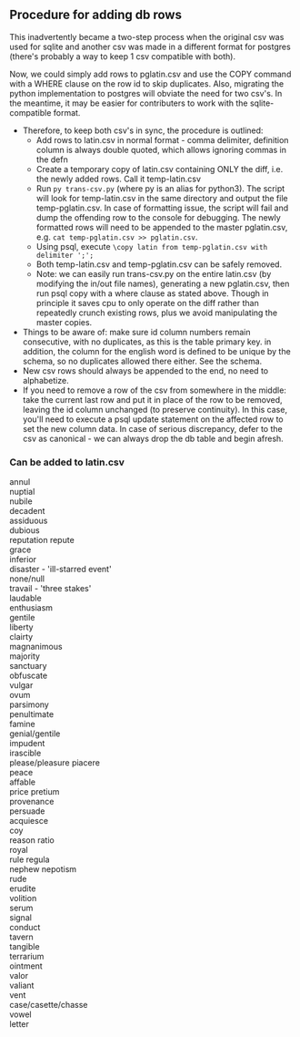 ## Procedure for adding db rows
This inadvertently became a two-step process when the original csv was used for sqlite and another csv was made in a different format for postgres (there's probably a way to keep 1 csv compatible with both).

Now, we could simply add rows to pglatin.csv and use the COPY command with a WHERE clause on the row id to skip duplicates. Also, migrating the python implementation to postgres will obviate the need for two csv's. In the meantime, it may be easier for contributers to work with the sqlite-compatible format. 

- Therefore, to keep both csv's in sync, the procedure is outlined:
    - Add rows to latin.csv in normal format - comma delimiter, definition column is always double quoted, which allows ignoring commas in the defn
    - Create a temporary copy of latin.csv containing ONLY the diff, i.e. the newly added rows. Call it temp-latin.csv
    - Run `py trans-csv.py` (where py is an alias for python3). The script will look for temp-latin.csv in the same directory and output the file temp-pglatin.csv. In case of formatting issue, the script will fail and dump the offending row to the console for debugging. The newly formatted rows will need to be appended to the master pglatin.csv, e.g. `cat temp-pglatin.csv >> pglatin.csv`.
    - Using psql, execute `\copy latin from temp-pglatin.csv with delimiter ';';`
    - Both temp-latin.csv and temp-pglatin.csv can be safely removed.
    - Note: we can easily run trans-csv.py on the entire latin.csv (by modifying the in/out file names), generating a new pglatin.csv, then run psql copy with a where clause as stated above. Though in principle it saves cpu to only operate on the diff rather than repeatedly crunch existing rows, plus we avoid manipulating the master copies. 
- Things to be aware of: make sure id column numbers remain consecutive, with no duplicates, as this is the table primary key. in addition, the column for the english word is defined to be unique by the schema, so no duplicates allowed there either. See the schema.
- New csv rows should always be appended to the end, no need to alphabetize.
- If you need to remove a row of the csv from somewhere in the middle: take the current last row and put it in place of the row to be removed, leaving the id column unchanged (to preserve continuity). In this case, you'll need to execute a psql update statement on the affected row to set the new column data. In case of serious discrepancy, defer to the csv as canonical - we can always drop the db table and begin afresh.

### Can be added to latin.csv
annul  
nuptial  
nubile  
decadent  
assiduous  
dubious  
reputation repute  
grace  
inferior  
disaster - 'ill-starred event'  
none/null  
travail - 'three stakes'  
laudable  
enthusiasm  
gentile  
liberty  
clairty  
magnanimous  
majority  
sanctuary  
obfuscate  
vulgar  
ovum  
parsimony  
penultimate  
famine  
genial/gentile  
impudent  
irascible  
please/pleasure piacere  
peace  
affable  
price pretium  
provenance  
persuade  
acquiesce  
coy  
reason ratio  
royal  
rule regula  
nephew nepotism  
rude  
erudite  
volition  
serum  
signal  
conduct  
tavern  
tangible  
terrarium  
ointment  
valor  
valiant  
vent  
case/casette/chasse  
vowel  
letter  
